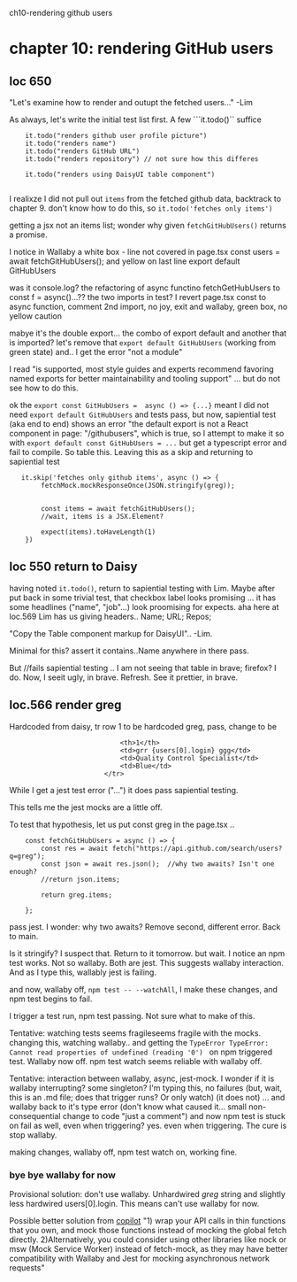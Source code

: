 ch10-rendering github users
# chapter 10: rendering GitHub users

## loc 650

"Let's examine how to render and outupt the fetched users..." -Lim

As always, let's write the initial test list first. A few ```it.todo()`` suffice
``` describe("githubusers")
    it.todo("renders github user profile picture")
    it.todo("renders name")
    it.todo("renders GitHub URL")
    it.todo("renders repository") // not sure how this differes

    it.todo("renders using DaisyUI table component")


```

I realixze I did not pull out ```items``` from the fetched github data, backtrack to chapter 9. don't know how to do this, so ```it.todo('fetches only items')```

getting a jsx not an items list; wonder why given ```fetchGitHubUsers()``` returns a promise.

I notice in Wallaby a white box - line not covered in page.tsx
    const users = await fetchGitHubUsers();
and yellow on last line
    export default GitHubUsers

was it console.log? the refactoring of async functino fetchGetHubUsers to const f = async()...?? the two imports in test?  I revert page.tsx const to async function, comment 2nd import, no joy, exit and  wallaby, green box, no yellow caution

mabye it's the double export... the combo of export default and another that is imported?
let's remove that ```export default GitHubUsers``` (working from green state) and.. I get the error "not a module"

I read "is supported, most style guides and experts recommend favoring named exports for better maintainability and tooling support" ... but do not see how to do this.

ok the ```export const GitHubUsers =  async () => {...}```  meant I did not need ```export default GitHubUsers``` and tests pass, but now, sapiential test (aka end to end) shows an error "the default export is not a React component in page: "/githubusers", which is true, so I attempt to make it so with ```export default const GitHubUsers = ...``` but get a typescript error and fail to compile. So table this. Leaving this as a skip and returning to sapiential test

```
   it.skip('fetches only github items', async () => {
        fetchMock.mockResponseOnce(JSON.stringify(greg));
        

        const items = await fetchGitHubUsers(); 
        //wait, items is a JSX.Element?

        expect(items).toHaveLength(1)
    })
```

## loc 550 return to Daisy

having noted ```it.todo()```, return to sapiential testing with Lim.  Maybe after put back in some trivial test, that checkbox label looks promising ... it has some headlines ("name", "job"...) look proomising for expects. aha here at loc.569 Lim has us giving headers.. Name; URL; Repos;


"Copy the Table component markup for DaisyUI".. -Lim.  

Minimal for this? assert it contains..Name anywhere in there
pass.

But //fails sapiential testing .. I am not seeing that table in brave; firefox? I do. Now, I seeit ugly, in brave. Refresh. See it prettier, in brave.

## loc.566 render greg

Hardcoded from daisy, tr row 1 to be hardcoded greg, pass, change to be

```               <tr>
                            <th>1</th>
                            <td>grr {users[0].login} ggg</td>
                            <td>Quality Control Specialist</td>
                            <td>Blue</td>
                        </tr>
```

While I get a jest test error ("...") it does pass sapiential testing.

This tells me the jest mocks are a little off.

To test that hypothesis, let us put const greg in the page.tsx ..

```
    const fetchGitHubUsers = async () => {
        const res = await fetch("https://api.github.com/search/users?q=greg");
        const json = await res.json();  //why two awaits? Isn't one enough?
        //return json.items;

        return greg.items;
        
    };
```

pass jest.
I wonder: why two awaits? Remove second, different error. Back to main.

Is it stringify? I suspect that. Return to it tomorrow.
but wait. I notice an npm test works. Not so wallaby. Both are jest. This suggests wallaby interaction. And as I type this, wallably jest is failing. 

and now, wallaby off, ```npm test -- --watchAll```, I make these changes, and npm test begins to fail. 

I trigger a test run, npm test passing. Not sure what to make of this. 

Tentative: watching tests seems fragileseems fragile with the mocks.
changing this, watching wallaby.. and getting the 
```TypeError TypeError: Cannot read properties of undefined (reading '0') ``` on npm triggered test. Wallaby now off. npm test watch seems reliable with wallaby off. 

Tentative: interaction between wallaby, async, jest-mock. I wonder if it is wallaby interrupting? some singleton? I'm typing this, no failures (but, wait, this is an .md file; does that trigger runs? Or only watch) (it does not) ... and wallaby back to it's type error (don't know what caused it... small non-consequential change to code "just a comment") and now npm test is stuck on fail as well, even when triggering? yes. even when triggering. The cure is stop wallaby.

making changes, wallaby off, npm test watch on, working fine. 

### bye bye wallaby for now
Provisional solution: don't use wallaby. Unhardwired *greg* string and slightly less hardwired users[0].login. This means can't use wallaby for now.

Possible better solution from [copilot](https://www.perplexity.ai/search/any-known-problems-ohdxlgKGQgqWEz0dnId_Vg)
"1) wrap your API calls in thin functions that you own, and mock those functions instead of mocking the global fetch directly.
2)Alternatively, you could consider using other libraries like nock  or msw (Mock Service Worker) instead of fetch-mock, as they may have better compatibility with Wallaby and Jest for mocking asynchronous network requests"



